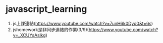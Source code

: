 # javascript_learning
1. js上課連結(https://www.youtube.com/watch?v=7unH6k0Dyd0&t=6s)
2. jshomework是非同步連結的作業(3/9)(https://www.youtube.com/watch?v=_XCUYsAslkg)
